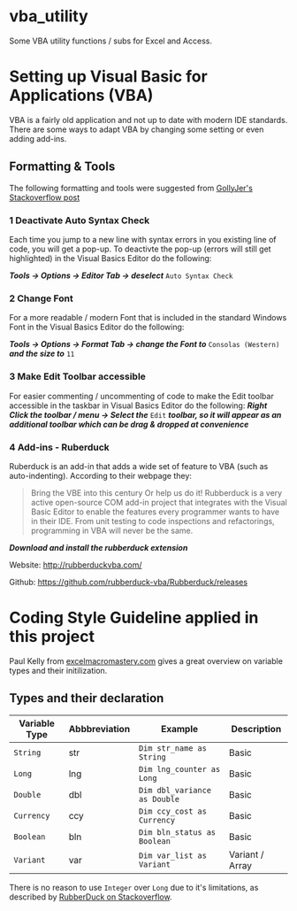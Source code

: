 # vba_utility
Some VBA utility functions / subs for Excel and Access.


# Setting up Visual Basic for Applications (VBA)
VBA is a fairly old application and not up to date with modern IDE standards. There are some ways to adapt VBA by changing some setting or even adding add-ins.

## Formatting & Tools
The following formatting and tools were suggested from [GollyJer's](https://stackoverflow.com/users/25197/gollyjer) [Stackoverflow post](https://stackoverflow.com/a/48916639) 
### 1 Deactivate Auto Syntax Check
Each time you jump to a new line with syntax errors in you existing line of code, you will get a pop-up. To deactivte the pop-up (errors will still get highlighted) in the Visual Basics Editor do the following:

***Tools -> Options -> Editor Tab -> deselect*** `Auto Syntax Check`

### 2 Change Font
For a more readable / modern Font that is included in the standard Windows Font in the Visual Basics Editor do the following:

***Tools -> Options -> Format Tab -> change the Font to*** `Consolas (Western)` ***and the size to*** `11`

### 3 Make Edit Toolbar accessible
For easier commenting / uncommenting of code to make the Edit toolbar accessible in the taskbar in Visual Basics Editor do the following:
***Right Click the toolbar / menu -> Select the*** `Edit` ***toolbar, so it will appear as an additional toolbar which can be drag & dropped at convenience***

### 4 Add-ins - Ruberduck
Ruberduck is an add-in that adds a wide set of feature to VBA (such as auto-indenting). According to their webpage they:
> Bring the VBE into this century 
> Or help us do it! Rubberduck is a very active open-source COM add-in project that integrates with the Visual Basic Editor to enable the features every programmer wants to have in their IDE. From unit testing to code inspections and refactorings, programming in VBA will never be the same.

***Download and install the rubberduck extension***

Website: http://rubberduckvba.com/

Github: https://github.com/rubberduck-vba/Rubberduck/releases

# Coding Style Guideline applied in this project

Paul Kelly from [excelmacromastery.com](https://excelmacromastery.com/vba-dim/) gives a great overview on variable types and their initilization.

## Types and their declaration 


|Variable Type | Abbbreviation  | Example                       | Description      |
|--------------|----------------|-------------------------------|------------------|
| `String`     | str            | `Dim str_name as String`      | Basic            |
| `Long`       | lng            | `Dim lng_counter as Long`     | Basic            |
| `Double`     | dbl            | `Dim dbl_variance as Double`  | Basic            |
| `Currency`   | ccy            | `Dim ccy_cost as Currency`    | Basic            |
| `Boolean`    | bln            | `Dim bln_status as Boolean`   | Basic            |
| `Variant`    | var            | `Dim var_list as Variant`     | Variant / Array  |

There is no  reason to use `Integer` over `Long` due to it's limitations, as described by [RubberDuck on Stackoverflow](https://stackoverflow.com/a/26409520).
